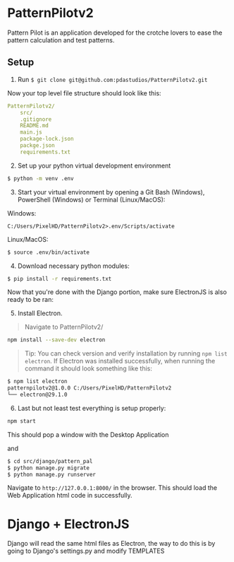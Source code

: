 # PatternPilotv2
Pattern Pilot is an application developed for the crotche lovers to ease the pattern calculation and test patterns.
   
## Setup

1. Run `$ git clone git@github.com:pdastudios/PatternPilotv2.git`

Now your top level file structure should look like this:

```yaml
PatternPilotv2/
    src/
    .gitignore
    README.md
    main.js
    package-lock.json
    packge.json
    requirements.txt
```

2. Set up your python virtual development environment  

```sh
$ python -m venv .env
```

3. Start your virtual environment by opening a Git Bash (Windows), PowerShell (Windows) or Terminal (Linux/MacOS):

Windows:
```pwsh
C:/Users/PixelHD/PatternPilotv2>.env/Scripts/activate
```

Linux/MacOS:
```sh
$ source .env/bin/activate
```

4. Download necessary python modules: 

```sh
$ pip install -r requirements.txt
```

Now that you're done with the Django portion, make sure ElectronJS is also ready to be ran:

5. Install Electron.

> Navigate to PatternPilotv2/

```sh
npm install --save-dev electron
```

> Tip: You can check version and verify installation by running `npm list electron`. If Electron was installed successfully, when running the command it should look something like this:

```sh
$ npm list electron
patternpilotv2@1.0.0 C:/Users/PixelHD/PatternPilotv2
└── electron@29.1.0
```

6. Last but not least test everything is setup properly:

```sh
npm start
```

This should pop a window with the Desktop Application

and

```sh
$ cd src/django/pattern_pal
$ python manage.py migrate
$ python manage.py runserver
```

Navigate to `http://127.0.0.1:8000/` in the browser. This should load the Web Application html code in successfully.

# Django + ElectronJS
Django will read the same html files as Electron, the way to do this is by going to Django's settings.py and modify TEMPLATES